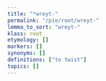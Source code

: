 ```yaml
---
title: "*wreyt-"
permalink: "/pie/root/wreyt-"
lemma_to_sort: "wreyt-"
klass: root
etymology: []
markers: []
synonyms: []
definitions: ["to twist"]
topics: []
---
```

